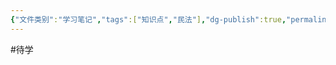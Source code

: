 ```yaml
---
{"文件类别":"学习笔记","tags":["知识点","民法"],"dg-publish":true,"permalink":"/学习笔记studyup/民法总论/给付不能/","dgPassFrontmatter":true,"created":"2024-10-13T11:04:58.525+08:00","updated":"2024-10-25T12:07:26.979+08:00"}
---
```


#待学